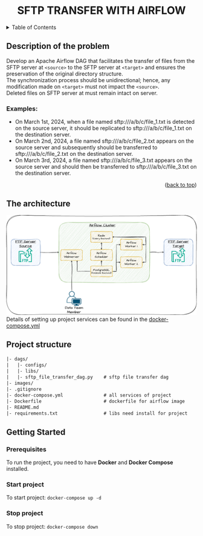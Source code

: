 <!-- PROJECT TITLE -->
<div align="center">
<h1 align="center">SFTP TRANSFER WITH AIRFLOW</h1>
</div>

<!-- TABLE OF CONTENTS -->
<details>
  <summary>Table of Contents</summary>
  <ol>
    <li>
      <a href="#description-of-the-problem">Description of the problem</a>
      <ul>
        <li><a href="#examples">Examples</a></li>
      </ul>
    </li>
    <li>
        <a href="#the-architecture">The architecture</a>
    </li>
    <li>
        <a href="#project-structure">Project Structure</a>
    </li>
    <li>
        <a href="#getting-started">Getting Started</a>
        <ul>
        <li><a href="#prerequisites">Prerequisites</a></li>
        <li><a href="#start-project">Start project</a></li>
        <li><a href="#stop-project">Stop project</a></li>
      </ul>
    </li>
  </ol>
</details>

<!-- Description of the problem -->
## Description of the problem  
Develop an Apache Airflow DAG that facilitates the transfer of files from the SFTP server at `<source>` to the SFTP server at `<target>`
and ensures the preservation of the original directory structure.  
The synchronization process should be unidirectional; hence, any modification made on `<target>` must not impact the `<source>`.  
Deleted files on SFTP server at <source> must remain intact on <target> server.  

### Examples:  
* On March 1st, 2024, when a file named sftp://<source>/a/b/c/file_1.txt is detected on the source server, it should be replicated to sftp://<target>/a/b/c/file_1.txt on the destination server.  
* On March 2nd, 2024, a file named sftp://<source>/a/b/c/file_2.txt appears on the source server and subsequently should be transferred to sftp://<target>/a/b/c/file_2.txt on the destination server.  
* On March 3rd, 2024, a file named sftp://<source>/a/b/c/file_3.txt appears on the source server and should then be transferred to sftp://<target>/a/b/c/file_3.txt on the destination server.  

<p align="right">(<a href="#readme-top">back to top</a>)</p>

<!-- The architecture -->
## The architecture  
![The architecture of project](images/the-architecture.drawio.png)  
Details of setting up project services can be found in the [docker-compose.yml](docker-compose.yml)

<!-- Project structure --> 
## Project structure  
```
|- dags/
|   |- configs/
|   |- libs/
|   |- sftp_file_transfer_dag.py    # sftp file transfer dag
|- images/
|- .gitignore
|- docker-compose.yml               # all services of project
|- Dockerfile                       # dockerfile for airflow image
|- README.md
|- requirements.txt                 # libs need install for project
```

<!-- Getting Started -->  
## Getting Started  

### Prerequisites  
To run the project, you need to have **Docker** and **Docker Compose** installed.  

### Start project  
To start project: ```docker-compose up -d```

### Stop project  
To stop project: ```docker-compose down```

